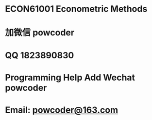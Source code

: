 # ECON61001 Econometric Methods
# 加微信 powcoder

# QQ 1823890830

# Programming Help Add Wechat powcoder

# Email: powcoder@163.com

